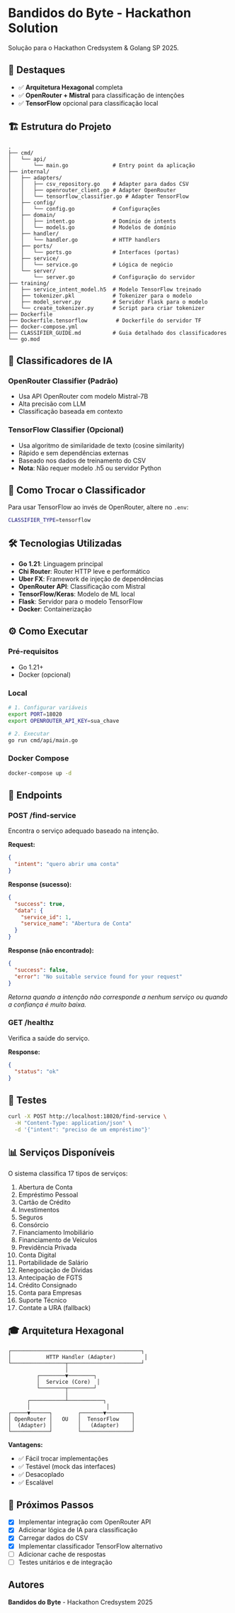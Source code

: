# Bandidos do Byte - Hackathon Solution

Solução para o Hackathon Credsystem & Golang SP 2025.

## 🎯 Destaques

- ✅ **Arquitetura Hexagonal** completa
- ✅ **OpenRouter + Mistral** para classificação de intenções
- ✅ **TensorFlow** opcional para classificação local

## 🏗️ Estrutura do Projeto

```
.
├── cmd/
│   └── api/
│       └── main.go              # Entry point da aplicação
├── internal/
│   ├── adapters/
│   │   ├── csv_repository.go    # Adapter para dados CSV
│   │   ├── openrouter_client.go # Adapter OpenRouter
│   │   └── tensorflow_classifier.go # Adapter TensorFlow
│   ├── config/
│   │   └── config.go            # Configurações
│   ├── domain/
│   │   ├── intent.go            # Domínio de intents
│   │   └── models.go            # Modelos de domínio
│   ├── handler/
│   │   └── handler.go           # HTTP handlers
│   ├── ports/
│   │   └── ports.go             # Interfaces (portas)
│   ├── service/
│   │   └── service.go           # Lógica de negócio
│   └── server/
│       └── server.go            # Configuração do servidor
├── training/
│   ├── service_intent_model.h5  # Modelo TensorFlow treinado
│   ├── tokenizer.pkl            # Tokenizer para o modelo
│   ├── model_server.py          # Servidor Flask para o modelo
│   └── create_tokenizer.py      # Script para criar tokenizer
├── Dockerfile
├── Dockerfile.tensorflow         # Dockerfile do servidor TF
├── docker-compose.yml
├── CLASSIFIER_GUIDE.md          # Guia detalhado dos classificadores
└── go.mod
```

## 🚀 Classificadores de IA

### OpenRouter Classifier (Padrão)
- Usa API OpenRouter com modelo Mistral-7B
- Alta precisão com LLM
- Classificação baseada em contexto

### TensorFlow Classifier (Opcional)
- Usa algoritmo de similaridade de texto (cosine similarity)
- Rápido e sem dependências externas
- Baseado nos dados de treinamento do CSV
- **Nota**: Não requer modelo .h5 ou servidor Python

## 🔄 Como Trocar o Classificador

Para usar TensorFlow ao invés de OpenRouter, altere no `.env`:
```bash
CLASSIFIER_TYPE=tensorflow
```

## 🛠️ Tecnologias Utilizadas

- **Go 1.21**: Linguagem principal
- **Chi Router**: Router HTTP leve e performático
- **Uber FX**: Framework de injeção de dependências
- **OpenRouter API**: Classificação com Mistral
- **TensorFlow/Keras**: Modelo de ML local
- **Flask**: Servidor para o modelo TensorFlow
- **Docker**: Containerização

## ⚙️ Como Executar

### Pré-requisitos

- Go 1.21+
- Docker (opcional)

### Local

```bash
# 1. Configurar variáveis
export PORT=18020
export OPENROUTER_API_KEY=sua_chave

# 2. Executar
go run cmd/api/main.go
```

### Docker Compose

```bash
docker-compose up -d
```

## 📡 Endpoints

### POST /find-service
Encontra o serviço adequado baseado na intenção.

**Request:**
```json
{
  "intent": "quero abrir uma conta"
}
```

**Response (sucesso):**
```json
{
  "success": true,
  "data": {
    "service_id": 1,
    "service_name": "Abertura de Conta"
  }
}
```

**Response (não encontrado):**
```json
{
  "success": false,
  "error": "No suitable service found for your request"
}
```
*Retorna quando a intenção não corresponde a nenhum serviço ou quando a confiança é muito baixa.*

### GET /healthz
Verifica a saúde do serviço.

**Response:**
```json
{
  "status": "ok"
}
```

## 🧪 Testes

```bash
curl -X POST http://localhost:18020/find-service \
  -H "Content-Type: application/json" \
  -d '{"intent": "preciso de um empréstimo"}'
```

## 📊 Serviços Disponíveis

O sistema classifica 17 tipos de serviços:

1. Abertura de Conta
2. Empréstimo Pessoal
3. Cartão de Crédito
4. Investimentos
5. Seguros
6. Consórcio
7. Financiamento Imobiliário
8. Financiamento de Veículos
9. Previdência Privada
10. Conta Digital
11. Portabilidade de Salário
12. Renegociação de Dívidas
13. Antecipação de FGTS
14. Crédito Consignado
15. Conta para Empresas
16. Suporte Técnico
0. Contate a URA (fallback)

## 🎓 Arquitetura Hexagonal

```
┌─────────────────────────────────────────┐
│           HTTP Handler (Adapter)         │
└─────────────────┬───────────────────────┘
                  │
         ┌────────▼────────┐
         │  Service (Core)  │
         └────────┬────────┘
                  │
      ┌───────────┴───────────┐
      │                        │
┌─────▼──────┐        ┌───────▼────────┐
│ OpenRouter │   OU   │  TensorFlow    │
│  (Adapter) │        │   (Adapter)    │
└────────────┘        └────────────────┘
```

**Vantagens:**
- ✅ Fácil trocar implementações
- ✅ Testável (mock das interfaces)
- ✅ Desacoplado
- ✅ Escalável

## 🚧 Próximos Passos

- [x] Implementar integração com OpenRouter API
- [x] Adicionar lógica de IA para classificação
- [x] Carregar dados do CSV
- [x] Implementar classificador TensorFlow alternativo
- [ ] Adicionar cache de respostas
- [ ] Testes unitários e de integração

##  Autores

**Bandidos do Byte** - Hackathon Credsystem 2025

